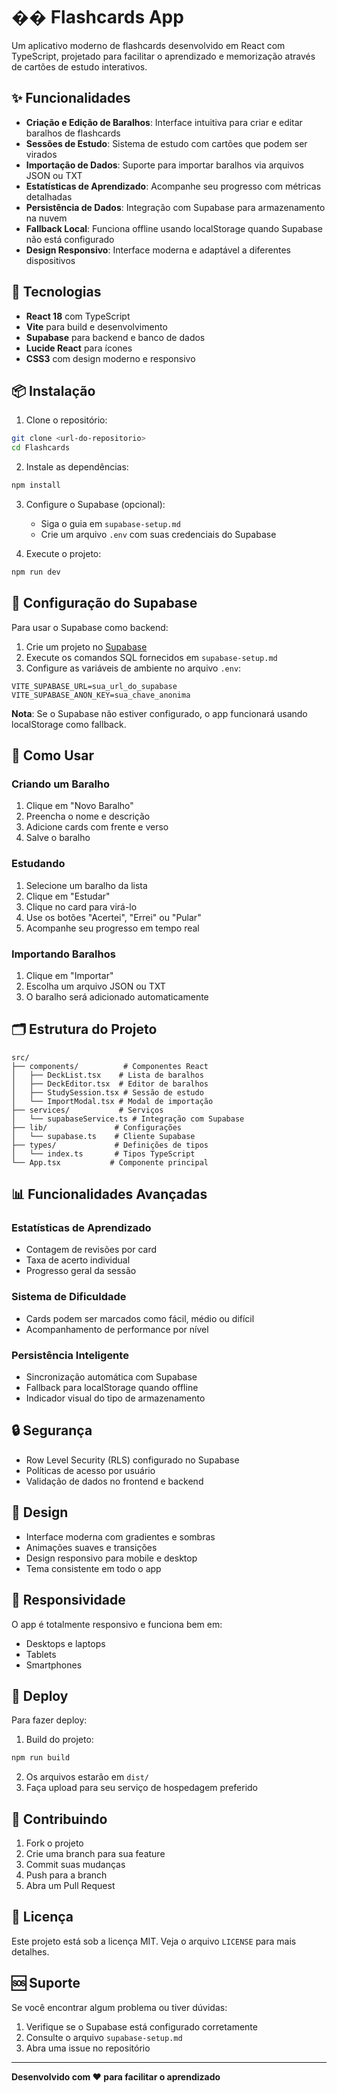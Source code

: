# �� Flashcards App

Um aplicativo moderno de flashcards desenvolvido em React com TypeScript, projetado para facilitar o aprendizado e memorização através de cartões de estudo interativos.

## ✨ Funcionalidades

- **Criação e Edição de Baralhos**: Interface intuitiva para criar e editar baralhos de flashcards
- **Sessões de Estudo**: Sistema de estudo com cartões que podem ser virados
- **Importação de Dados**: Suporte para importar baralhos via arquivos JSON ou TXT
- **Estatísticas de Aprendizado**: Acompanhe seu progresso com métricas detalhadas
- **Persistência de Dados**: Integração com Supabase para armazenamento na nuvem
- **Fallback Local**: Funciona offline usando localStorage quando Supabase não está configurado
- **Design Responsivo**: Interface moderna e adaptável a diferentes dispositivos

## 🚀 Tecnologias

- **React 18** com TypeScript
- **Vite** para build e desenvolvimento
- **Supabase** para backend e banco de dados
- **Lucide React** para ícones
- **CSS3** com design moderno e responsivo

## 📦 Instalação

1. Clone o repositório:
```bash
git clone <url-do-repositorio>
cd Flashcards
```

2. Instale as dependências:
```bash
npm install
```

3. Configure o Supabase (opcional):
   - Siga o guia em `supabase-setup.md`
   - Crie um arquivo `.env` com suas credenciais do Supabase

4. Execute o projeto:
```bash
npm run dev
```

## 🔧 Configuração do Supabase

Para usar o Supabase como backend:

1. Crie um projeto no [Supabase](https://supabase.com)
2. Execute os comandos SQL fornecidos em `supabase-setup.md`
3. Configure as variáveis de ambiente no arquivo `.env`:
```env
VITE_SUPABASE_URL=sua_url_do_supabase
VITE_SUPABASE_ANON_KEY=sua_chave_anonima
```

**Nota**: Se o Supabase não estiver configurado, o app funcionará usando localStorage como fallback.

## 📖 Como Usar

### Criando um Baralho
1. Clique em "Novo Baralho"
2. Preencha o nome e descrição
3. Adicione cards com frente e verso
4. Salve o baralho

### Estudando
1. Selecione um baralho da lista
2. Clique em "Estudar"
3. Clique no card para virá-lo
4. Use os botões "Acertei", "Errei" ou "Pular"
5. Acompanhe seu progresso em tempo real

### Importando Baralhos
1. Clique em "Importar"
2. Escolha um arquivo JSON ou TXT
3. O baralho será adicionado automaticamente

## 🗂️ Estrutura do Projeto

```
src/
├── components/          # Componentes React
│   ├── DeckList.tsx    # Lista de baralhos
│   ├── DeckEditor.tsx  # Editor de baralhos
│   ├── StudySession.tsx # Sessão de estudo
│   └── ImportModal.tsx # Modal de importação
├── services/           # Serviços
│   └── supabaseService.ts # Integração com Supabase
├── lib/               # Configurações
│   └── supabase.ts    # Cliente Supabase
├── types/             # Definições de tipos
│   └── index.ts       # Tipos TypeScript
└── App.tsx           # Componente principal
```

## 📊 Funcionalidades Avançadas

### Estatísticas de Aprendizado
- Contagem de revisões por card
- Taxa de acerto individual
- Progresso geral da sessão

### Sistema de Dificuldade
- Cards podem ser marcados como fácil, médio ou difícil
- Acompanhamento de performance por nível

### Persistência Inteligente
- Sincronização automática com Supabase
- Fallback para localStorage quando offline
- Indicador visual do tipo de armazenamento

## 🔒 Segurança

- Row Level Security (RLS) configurado no Supabase
- Políticas de acesso por usuário
- Validação de dados no frontend e backend

## 🎨 Design

- Interface moderna com gradientes e sombras
- Animações suaves e transições
- Design responsivo para mobile e desktop
- Tema consistente em todo o app

## 📱 Responsividade

O app é totalmente responsivo e funciona bem em:
- Desktops e laptops
- Tablets
- Smartphones

## 🚀 Deploy

Para fazer deploy:

1. Build do projeto:
```bash
npm run build
```

2. Os arquivos estarão em `dist/`
3. Faça upload para seu serviço de hospedagem preferido

## 🤝 Contribuindo

1. Fork o projeto
2. Crie uma branch para sua feature
3. Commit suas mudanças
4. Push para a branch
5. Abra um Pull Request

## 📄 Licença

Este projeto está sob a licença MIT. Veja o arquivo `LICENSE` para mais detalhes.

## 🆘 Suporte

Se você encontrar algum problema ou tiver dúvidas:

1. Verifique se o Supabase está configurado corretamente
2. Consulte o arquivo `supabase-setup.md`
3. Abra uma issue no repositório

---

**Desenvolvido com ❤️ para facilitar o aprendizado** 